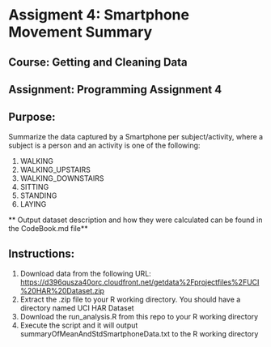 # Assigment 4: Smartphone Movement Summary

## Course: Getting and Cleaning Data 

## Assignment: Programming Assignment 4

## Purpose: 
Summarize the data captured by a Smartphone per subject/activity, where a subject is a person and an activity is one of the following:

1.  WALKING
2.  WALKING_UPSTAIRS
3.  WALKING_DOWNSTAIRS
4.  SITTING
5.  STANDING
6.  LAYING

** Output dataset description and how they were calculated can be found in the CodeBook.md file**

## Instructions:

1.  Download data from the following URL: https://d396qusza40orc.cloudfront.net/getdata%2Fprojectfiles%2FUCI%20HAR%20Dataset.zip
2.  Extract the .zip file to your R working directory. You should have a directory named UCI HAR Dataset
3.  Download the run_analysis.R from this repo to your R working directory
4.  Execute the script and it will output summaryOfMeanAndStdSmartphoneData.txt to the R working directory
